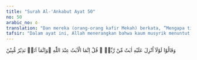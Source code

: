 ```yaml
---
title: "Surah Al-'Ankabut Ayat 50"
no: 50
arabic_no: ٥٠
translation: "Dan mereka (orang-orang kafir Mekah) berkata, ”Mengapa tidak diturunkan mukjizat-mukjizat dari Tuhannya?” Katakanlah (Muhammad), ”Mukjizat-mukjizat itu terserah kepada Allah. Aku hanya seorang pemberi peringatan yang jelas.” "
tafsir: "Dalam ayat ini, Allah menerangkan bahwa kaum musyrik menuntut agar Muhammad menunjukkan mukjizat yang nyata seperti yang pernah didatangkan kepada nabi-nabi terdahulu, misalnya unta betina Nabi Saleh, tongkat Nabi Musa, dan lain-lain. Permintaan mereka dijawab dengan menjelaskan bahwa persoalan mukjizat adalah ketentuan Allah. Kemudian dijelaskan pula kepicikan mereka karena menolak mukjizat yang lebih tinggi nilainya dan sesuai untuk mereka. Mereka tidak memahami bahwa Al-Qur'an itu sebenarnya adalah mukjizat yang abadi, tidak tertandingi oleh siapa pun sampai hari Kiamat. \n\nAyat ini mengisyaratkan bahwa orang-orang kafir Mekah mengingkari Al-Qur'an sebagai mukjizat yang diturunkan kepada Nabi Muhammad. Menurut mereka, Al-Qur'an tidak pantas dijadikan sebagai mukjizat, karena mukjizat semestinya adalah sesuatu yang nyata, dan langsung dapat dilihat dan dirasakan sebagaimana yang diturunkan kepada para rasul yang terdahulu, seperti topan Nabi Nuh, tongkat Nabi Musa, dan sebagainya. Mereka menyatakan bahwa mukjizat yang nyata itu mudah diterima akal pikiran dan dapat menimbulkan keyakinan bagi orang-orang yang melihatnya.\n\nAllah memerintahkan kepada Nabi Muhammad agar menjawab permintaan orang-orang musyrik Mekah itu dengan mengatakan bahwa persoalan mukjizat adalah urusan Tuhan. Dialah yang menetapkan mukjizat apa yang akan diberikan kepada seorang rasul yang diutus-Nya, karena harus disesuaikan dengan tingkat kemampuan umat yang akan menyaksikan. Mengenai pengakuan orang-orang Quraisy bahwa mereka tidak dapat menerima Al-Qur'an sebagai mukjizat, Allah Maha Mengetahui isi hati mereka. Sebenarnya hati mereka telah mengakui kemukjizatan Al-Qur'an sebagai mukjizat, tetapi karena keingkaran dan penyakit yang ada dalam hati, mereka tidak mau mengatakan yang demikian. Jika mereka benar-benar akan beriman dengan penurunan mukjizat sesuai dengan permintaan mereka, tentu Allah akan menurunkannya. Tidak ada sesuatu pun yang sukar bagi Allah, semua mudah bagi-Nya. Allah berfirman:\n\nDan tidak ada yang menghalangi Kami untuk mengirimkan (kepadamu) tanda-tanda (kekuasaan Kami), melainkan karena (tanda-tanda) itu telah didustakan oleh orang terdahulu. (al-Isra'/17: 59) \n\nSetelah permintaan orang-orang musyrik yang aneh-aneh itu dijawab, Allah memerintahkan kepada Nabi Muhammad agar menyampaikan kepada mereka bahwa dia hanya sekedar memberi peringatan kepada orang-orang yang tidak mengindahkannya. Tugasnya hanya menyampaikan risalah kepada mereka. Ia tidak dapat mengubah mereka menjadi orang-orang yang beriman. Hanya Allah yang dapat melakukan hal itu. Allah berfirman:\n\nBarang siapa diberi petunjuk oleh Allah, maka dialah yang mendapat petunjuk; dan barang siapa disesatkan-Nya, maka engkau tidak akan mendapatkan seorang penolong yang dapat memberi petunjuk kepadanya. (al-Kahf/18: 17) \n\nFirman Allah yang lain:\n\nBukanlah kewajibanmu (Muhammad) menjadikan mereka mendapat petunjuk, tetapi Allah-lah yang memberi petunjuk kepada siapa yang Dia kehendaki. (al- Baqarah/2: 272)"
---
```

وَقَالُوْا لَوْلَآ اُنْزِلَ عَلَيْهِ اٰيٰتٌ مِّنْ رَّبِّهٖ ۗ قُلْ اِنَّمَا الْاٰيٰتُ عِنْدَ اللّٰهِ ۗوَاِنَّمَآ اَنَا۠ نَذِيْرٌ مُّبِيْنٌ